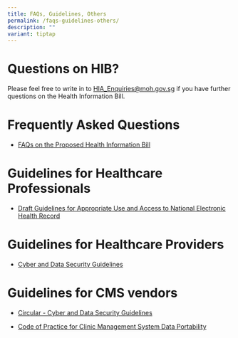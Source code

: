 ```yaml
---
title: FAQs, Guidelines, Others
permalink: /faqs-guidelines-others/
description: ""
variant: tiptap
---
```

<h1>Questions on HIB?</h1>
<p>Please feel free to write in to <a href="mailto:HIA_Enquiries@moh.gov.sg" rel="noopener noreferrer nofollow" target="_blank">HIA_Enquiries@moh.gov.sg</a> if you
have further questions on the Health Information Bill.</p>
<h1>Frequently Asked Questions</h1>
<ul data-tight="true" class="tight">
<li>
<p><a href="/files/FAQs_on_the_Proposed_HIB_13_Dec_23.pdf" rel="noopener noreferrer nofollow" target="_blank">FAQs on the Proposed Health Information Bill</a>
</p>
</li>
</ul>
<h1>Guidelines for Healthcare Professionals</h1>
<ul data-tight="true" class="tight">
<li>
<p><a href="/files/Draft_NEHR_Guidelines_for_Public_Consultation.pdf" rel="noopener noreferrer nofollow" target="_blank">Draft Guidelines for Appropriate Use and Access to National Electronic Health Record</a>
</p>
</li>
</ul>
<h1>Guidelines for Healthcare Providers</h1>
<ul data-tight="true" class="tight">
<li>
<p><a href="/files/MOH_Cir_No_85_2023_04Dec2023_Cyber_and_Data_Security_Guidelines_for_Healthcare_Providers_Annex_A.pdf" rel="noopener nofollow" target="_blank">Cyber and Data Security Guidelines</a>
</p>
</li>
</ul>
<p></p>
<h1>Guidelines for CMS vendors</h1>
<ul data-tight="true" class="tight">
<li>
<p><a href="/files/MOH_Cir_No_85_2023_Cyber_and_Data_Security_Guidelines_for_Healthcare_Providers.pdf" rel="noopener noreferrer nofollow" target="_blank">Circular - Cyber and Data Security Guidelines</a>
</p>
</li>
<li>
<p><a href="https://www.moh.gov.sg/resources-statistics/guidelines/code-of-practice-for-data-portability" rel="noopener noreferrer nofollow" target="_blank">Code of Practice for Clinic Management System Data Portability</a>
</p>
<p></p>
</li>
</ul>
<p></p>